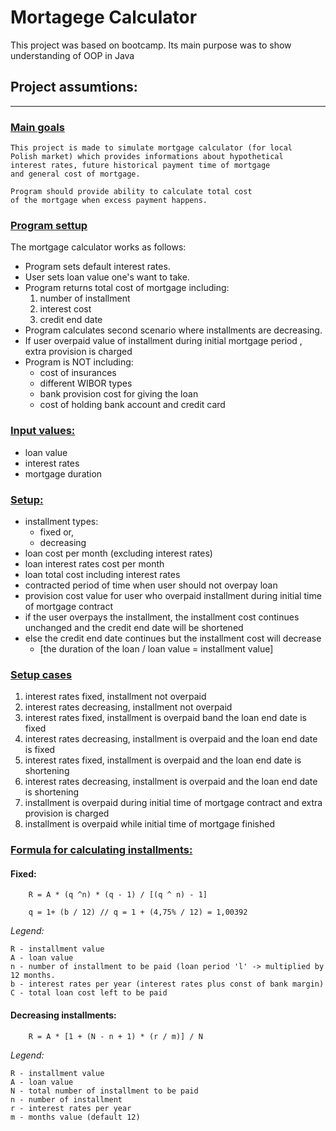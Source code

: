 # Mortagege Calculator
This project was based on bootcamp. Its main purpose was to show understanding of OOP in Java

## Project assumtions:

------------------------------------

### <u>Main goals</u>

    This project is made to simulate mortgage calculator (for local
    Polish market) which provides informations about hypothetical 
    interest rates, future historical payment time of mortgage 
    and general cost of mortgage.

    Program should provide ability to calculate total cost 
    of the mortgage when excess payment happens.

### <u>Program settup</u>

The mortgage calculator works as follows:

* Program sets default interest rates.
* User sets loan value one's want to take.
* Program returns total cost of mortgage including:
    1. number of installment
    2. interest cost
    3. credit end date
* Program calculates second scenario where installments
  are decreasing.
* If user overpaid value of installment during initial
  mortgage period , extra provision is charged
* Program is NOT including:
  * cost of insurances 
  * different WIBOR types
  * bank provision cost for giving the loan
  * cost of holding bank account and credit card

### <u>Input values:</u>

* loan value
* interest rates
* mortgage duration

### <u>Setup:</u>

* installment types:
    - fixed or,
    - decreasing
* loan cost per month (excluding interest rates)
* loan interest rates cost per month
* loan total cost including interest rates
* contracted period of time when user should not overpay
  loan
* provision cost value for user who overpaid installment
  during initial time of mortgage contract
* if the user overpays the installment, the installment
  cost continues unchanged and the credit end date will be shortened
* else the credit end date continues but the installment
  cost will decrease
    * [the duration of the loan / loan value = installment value]

### <u>Setup cases</u> ###

1. interest rates fixed, installment not overpaid
2. interest rates decreasing, installment not overpaid
3. interest rates fixed, installment is overpaid band the loan end date is fixed
4. interest rates decreasing, installment is overpaid and the loan end date is fixed
5. interest rates fixed, installment is overpaid and the loan end date is shortening
6. interest rates decreasing, installment is overpaid and the loan end date is shortening
7. installment is overpaid during initial time of mortgage contract and extra provision is charged
8. installment is overpaid while initial time of mortgage finished

### <u>Formula for calculating installments:</u>

#### Fixed:
```aidl
    R = A * (q ^n) * (q - 1) / [(q ^ n) - 1]
    
    q = 1+ (b / 12) // q = 1 + (4,75% / 12) = 1,00392
```
*Legend:*

    R - installment value
    A - loan value
    n - number of installment to be paid (loan period 'l' -> multiplied by 12 months.
    b - interest rates per year (interest rates plus const of bank margin)
    C - total loan cost left to be paid

#### Decreasing installments:
```aidl
    R = A * [1 + (N - n + 1) * (r / m)] / N
```
*Legend:*
    
    R - installment value
    A - loan value
    N - total number of installment to be paid
    n - number of installment
    r - interest rates per year
    m - months value (default 12)
    




